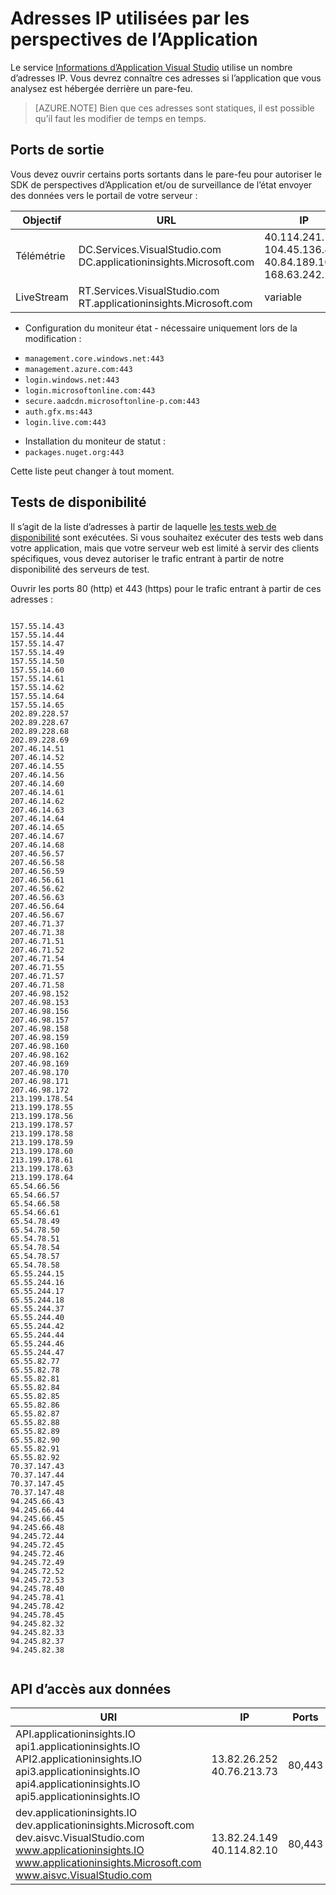 <properties 
    pageTitle="Adresses IP utilisées par les perspectives d’Application | Microsoft Azure"
    description="Exceptions de pare-feu de serveur requises par les perspectives de l’Application" 
    services="application-insights"
    documentationCenter=".net"
    authors="alancameronwills" 
    manager="douge"/>

<tags 
    ms.service="application-insights" 
    ms.workload="tbd" 
    ms.tgt_pltfrm="ibiza" 
    ms.devlang="na" 
    ms.topic="article" 
    ms.date="08/24/2016" 
    ms.author="awills"/>
 
# <a name="ip-addresses-used-by-application-insights"></a>Adresses IP utilisées par les perspectives de l’Application

Le service [Informations d’Application Visual Studio](app-insights-overview.md) utilise un nombre d’adresses IP. Vous devrez connaître ces adresses si l’application que vous analysez est hébergée derrière un pare-feu.

> [AZURE.NOTE] Bien que ces adresses sont statiques, il est possible qu’il faut les modifier de temps en temps.


## <a name="outgoing-ports"></a>Ports de sortie

Vous devez ouvrir certains ports sortants dans le pare-feu pour autoriser le SDK de perspectives d’Application et/ou de surveillance de l’état envoyer des données vers le portail de votre serveur :

|Objectif|URL|IP|Ports
|---|---|---|---
| Télémétrie|DC.Services.VisualStudio.com<br/>DC.applicationinsights.Microsoft.com| 40.114.241.141<br/>104.45.136.42<br/>40.84.189.107<br/>168.63.242.221|443
|LiveStream|RT.Services.VisualStudio.com<br/>RT.applicationinsights.Microsoft.com |variable|443



+ Configuration du moniteur état - nécessaire uniquement lors de la modification :
 -  `management.core.windows.net:443` 
 -  `management.azure.com:443`
 -  `login.windows.net:443`
 -  `login.microsoftonline.com:443`
 -  `secure.aadcdn.microsoftonline-p.com:443`
 -  `auth.gfx.ms:443`
 -  `login.live.com:443`
+ Installation du moniteur de statut :
 +  `packages.nuget.org:443`

Cette liste peut changer à tout moment.

## <a name="availability-tests"></a>Tests de disponibilité

Il s’agit de la liste d’adresses à partir de laquelle [les tests web de disponibilité](app-insights-monitor-web-app-availability.md) sont exécutées. Si vous souhaitez exécuter des tests web dans votre application, mais que votre serveur web est limité à servir des clients spécifiques, vous devez autoriser le trafic entrant à partir de notre disponibilité des serveurs de test.

Ouvrir les ports 80 (http) et 443 (https) pour le trafic entrant à partir de ces adresses :

```

157.55.14.43
157.55.14.44
157.55.14.47
157.55.14.49
157.55.14.50
157.55.14.60
157.55.14.61
157.55.14.62
157.55.14.64
157.55.14.65
202.89.228.57
202.89.228.67
202.89.228.68
202.89.228.69
207.46.14.51
207.46.14.52
207.46.14.55
207.46.14.56
207.46.14.60
207.46.14.61
207.46.14.62
207.46.14.63
207.46.14.64
207.46.14.65
207.46.14.67
207.46.14.68
207.46.56.57
207.46.56.58
207.46.56.59
207.46.56.61
207.46.56.62
207.46.56.63
207.46.56.64
207.46.56.67
207.46.71.37
207.46.71.38
207.46.71.51
207.46.71.52
207.46.71.54
207.46.71.55
207.46.71.57
207.46.71.58
207.46.98.152
207.46.98.153
207.46.98.156
207.46.98.157
207.46.98.158
207.46.98.159
207.46.98.160
207.46.98.162
207.46.98.169
207.46.98.170
207.46.98.171
207.46.98.172
213.199.178.54
213.199.178.55
213.199.178.56
213.199.178.57
213.199.178.58
213.199.178.59
213.199.178.60
213.199.178.61
213.199.178.63
213.199.178.64
65.54.66.56
65.54.66.57
65.54.66.58
65.54.66.61
65.54.78.49
65.54.78.50
65.54.78.51
65.54.78.54
65.54.78.57
65.54.78.58
65.55.244.15
65.55.244.16
65.55.244.17
65.55.244.18
65.55.244.37
65.55.244.40
65.55.244.42
65.55.244.44
65.55.244.46
65.55.244.47
65.55.82.77
65.55.82.78
65.55.82.81
65.55.82.84
65.55.82.85
65.55.82.86
65.55.82.87
65.55.82.88
65.55.82.89
65.55.82.90
65.55.82.91
65.55.82.92
70.37.147.43
70.37.147.44
70.37.147.45
70.37.147.48
94.245.66.43
94.245.66.44
94.245.66.45
94.245.66.48
94.245.72.44
94.245.72.45
94.245.72.46
94.245.72.49
94.245.72.52
94.245.72.53
94.245.78.40
94.245.78.41
94.245.78.42
94.245.78.45
94.245.82.32
94.245.82.33
94.245.82.37
94.245.82.38


```  

## <a name="data-access-api"></a>API d’accès aux données



|URI|IP|Ports
|---|---|---
|API.applicationinsights.IO<br/>api1.applicationinsights.IO<br/>API2.applicationinsights.IO<br/>api3.applicationinsights.IO<br/>api4.applicationinsights.IO<br/>api5.applicationinsights.IO|13.82.26.252<br/>40.76.213.73|80,443
|dev.applicationinsights.IO<br/>dev.applicationinsights.Microsoft.com<br/>dev.aisvc.VisualStudio.com<br/>www.applicationinsights.IO<br/>www.applicationinsights.Microsoft.com<br/>www.aisvc.VisualStudio.com|13.82.24.149<br/>40.114.82.10|80,443





 
